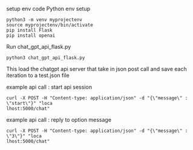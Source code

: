 setup env code 
Python env setup

```
python3 -m venv myprojectenv
source myprojectenv/bin/activate
pip install Flask
pip install openai
```


Run chat_gpt_api_flask.py

```
python3 chat_gpt_api_flask.py
```
This load the chatgpt api server that take in json post call and save each iteration to a test.json file 

example api call : start api session 

```
curl -X POST -H "Content-type: application/json" -d "{\"message\" : \"start\"}" "loca
lhost:5000/chat"
```

example api call : reply to option message
```
curl -X POST -H "Content-type: application/json" -d "{\"message\" : \"3\"}" "loca
lhost:5000/chat"
```
